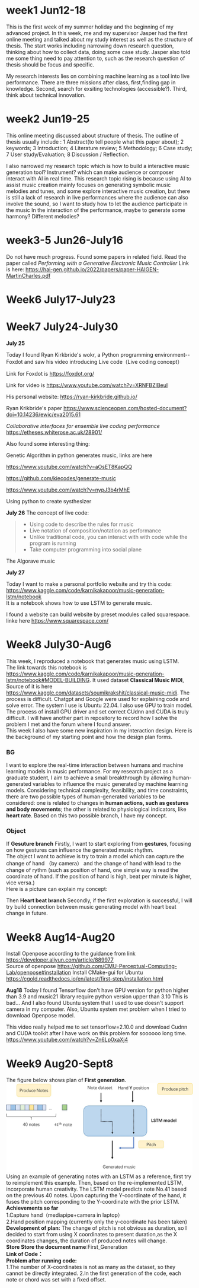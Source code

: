 
# week1 Jun12-18

This is the first week of my summer holiday and the beginning of my advanced project. In this week, me and my supervisor Jasper had the first online meeting and talked about my study interest as well as the structure of thesis. The start works including narrowing down research question, thinking about how to collect data, doing some case study.
Jasper also told me some thing need to pay attention to, such as the research question of thesis should be focus and specific.

My research interests lies on combining machine learning as a tool into live performance. There are three missions after class, first,finding gap in knowledge. Second, search for
exsiting technologies (accessible?). Third, think about technical innovation.


# week2 Jun19-25
This online meeting discussed about structure of thesis.
The outline of thesis usually include : 
1 Abstract(to tell people what this paper about); 
2 keywords;
3 Introduction;
4 Literature review;
5 Methodology;
6 Case study;
7 User study/Evaluation;
8 Discussion / Reflection.

I also narrowed my research topic which is how to build a interactive music generation tool? Instrument? which can make audience or composer interact with AI in real time.
This research topic rising is because using AI to assist music creation mainly focuses on generating symbolic music melodies and tunes, and some explore interactive music creation, but there is still a lack of research in live performances where the audience can also involve the sound, so I want to study how to let the audience participate in the music In the interaction of the performance, maybe to generate some harmony? Different melodies?

# week3-5 Jun26-July16
Do not have much progress. Found some papers in related field.
Read the paper called _Performing with a Generative Electronic Music Controller_
Link is here: https://hai-gen.github.io/2022/papers/paper-HAIGEN-MartinCharles.pdf

# Week6 July17-July23

# Week7 July24-July30

**July 25**

Today I found Ryan Kirkbride's wokr, a Python programming environment-- Foxdot and saw his video introducing Live code（Live coding concept）

Link for Foxdot is https://foxdot.org/ 

Link for video is https://www.youtube.com/watch?v=XRNFBZlBeuI

His personal website: https://ryan-kirkbride.github.io/

Ryan Krikbride's paper
https://www.scienceopen.com/hosted-document?doi=10.14236/ewic/eva2015.61

*Collaborative interfaces for ensemble live coding performance* https://etheses.whiterose.ac.uk/28901/ 

Also found some interesting thing:

Genetic Algorithm in python generates music, links are here 

https://www.youtube.com/watch?v=aOsET8KapQQ

https://github.com/kiecodes/generate-music

https://www.youtube.com/watch?v=nypJ3b4rMhE

Using python to create systhesizer

**July 26**
The concept of live code:
> * Using code to describe the rules for music
> * Live notation of composition/notation as performance
> * Unlike traditional code, you can interact with with code while the program is running
> * Take computer programming into social plane

The Algorave music

**July 27**

Today I want to make a personal portfolio website and try this code:<br /> https://www.kaggle.com/code/karnikakapoor/music-generation-lstm/notebook<br />
It is a notebook shows how to use LSTM to generate music.

I found a website can build website by preset modules called squarespace.<br />
linke here  https://www.squarespace.com/ 

# Week8 July30-Aug6
This week, I reproduced a notebook that generates music using LSTM. <br/>The link towards this notebook is https://www.kaggle.com/code/karnikakapoor/music-generation-lstm/notebook#MODEL-BUILDING. It used dataset **Classical Music MIDI**, Source of it is here https://www.kaggle.com/datasets/soumikrakshit/classical-music-midi.
The process is difficult. Chatgpt and Google were used for explaining code and solve error. The system I use is Ubuntu 22.04. I also use GPU to train model. The process of install GPU driver and set correct CUdnn and CUDA is truly difficult. I will have another part in repository to record how I solve the problem I met and the forum where I found answer. <br/>
This week I also have some new inspiration in my interaction design. Here is the background of my starting point and how the design plan forms.<br/>

### BG  
I want to explore the real-time interaction between humans and machine learning models in music performance. For my research project as a graduate student, I aim to achieve a small breakthrough by allowing human-generated variables to influence the music generated by machine learning models. Considering technical complexity, feasibility, and time constraints, there are two possible types of human-generated variables to be considered: one is related to changes in **human actions, such as gestures and body movements**; the other is related to physiological indicators, like **heart rate**. Based on this two possible branch, I have my concept.<br/>

### Object
If **Gesuture branch**
Firstly, I want to start exploring from **gestures**, focusing on how gestures can influence the generated music rhythm. <br/>
The object I want to achieve is try to train a model which can capture the change of hand （by camera） and the change of hand with lead to the change of rythm (such as position of hand, one simple way is read the coordinate of hand. If the position of hand is high, beat per minute is higher, vice versa.)<br/>
Here is a picture can explain my concept:

Then **Heart beat branch**
Secondly, if the first exploration is successful, I will try build connection between music generating model with heart beat change in future.<br/>

# Week8 Aug14-Aug20
Install Openpose according to the guidance from link https://developer.aliyun.com/article/889977<br/>
Source of openpose https://github.com/CMU-Perceptual-Computing-Lab/openpose#installation
Install CMake-gui for Ubuntu https://cgold.readthedocs.io/en/latest/first-step/installation.html

**Aug18**
Today I found Tensorflow don't have GPU version for python higher than 3.9 and music21 library require python version upper than 3.10
This is bad... And I also found Ubuntu system that I used to use doesn't support camera in my computer. Also, Ubuntu system met problem when I tried to download Openpose model.

This video really helped me to set tensorflow=2.10.0 and download Cudnn and CUDA toolkit after I have work on this problem for soooooo long time.
https://www.youtube.com/watch?v=Zn6Lp0xaXj4

# Week9 Aug20-Sept8
The figure below shows plan of **First generation**.<br/>
![图片名称](https://raw.githubusercontent.com/ZIqinGX/MSc_Advanced_project/main/pictures/First_generation.jpg) 
Using an example of generating notes with an LSTM as a reference, first try to reimplement this example. Then, based on the re-implemented LSTM, incorporate human creativity.
The LSTM model predicts note No.41 based on the previous 40 notes. Upon capturing the Y-coordinate of the hand, it fuses the pitch corresponding to the Y-coordinate with the prior LSTM.<br/>
**Achievements so far**<br/>
1.Capture hand（mediapipe+camera in laptop）<br/>
2.Hand position mapping (currently only the y-coordinate has been taken)<br/>
**Development of plan:** The change of pitch is not obvious as duration, so I decided to start from using X coordinates to present duration,as the X coordinates changes, the duration of produced notes will change. <br/>
**Store Store the document name**:First_Generation <br/>
**Link of Code：** <br/> 
**Problem after running code:** <br/>
1.The number of X-coordinates is not as many as the dataset, so they cannot be directly integrated.
2.In the first generation of the code, each note or chord was set with a fixed offset.



